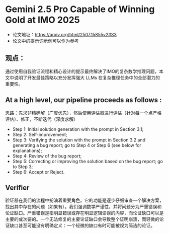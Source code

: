 # Gemini 2.5 Pro Capable of Winning Gold at IMO 2025

- 论文地址：https://arxiv.org/html/2507.15855v2#S3
- 论文中的提示词示例可以作为参考

## 观点：
通过使用自我验证流程和精心设计的提示最终解决了IMO的复杂数学推理问题，本文中说明了开发最佳策略以充分发挥强大 LLMs 在复杂推理任务中的全部潜力的重要性。


## At a high level, our pipeline proceeds as follows :
思路：先求非精确解（广度优先），然后使用评估器进行评估（针对每一个点严格评估）、修正，不断迭代（深度求解）


* Step 1: Initial solution generation with the prompt in Section 3.1;
* Step 2: Self-improvement;
* Step 3: Verifying the solution with the prompt in Section 3.2 and generating a bug report; go to Step 4 or Step 6 (see below for explanations);
* Step 4: Review of the bug report;
* Step 5: Correcting or improving the solution based on the bug report; go to Step 3;
* Step 6: Accept or Reject.

## Verifier 
验证器在我们的流程中扮演着重要角色。它的功能是逐步仔细审查一个解决方案，找出其中存在的问题（如果有）。我们强调数学严谨性，并将问题分为严重错误和论证缺口。严重错误是指明显错误或存在明显逻辑谬误的内容，而论证缺口可以是主要的或次要的。一个无法修复的主要论证缺口会导致整个证明崩溃，而轻微的论证缺口甚至可能没有明确定义：一个轻微的缺口有时可能被视为简洁的论证。
